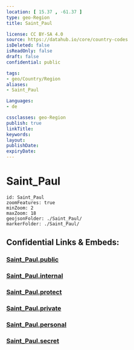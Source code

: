 ```yaml
---
location: [ 15.37 , -61.37 ] 
type: geo-Region
title: Saint_Paul

license: CC BY-SA 4.0
source: https://datahub.io/core/country-codes
isDeleted: false
isReadOnly: false
draft: false
confidential: public

tags:
- geo/Country/Region
aliases:
- Saint_Paul

Languages:
- de

cssclasses: geo-Region
publish: true
linkTitle: 
keywords: 
layout: 
publishDate: 
expiryDate: 
---
```


# Saint_Paul

```leaflet
id: Saint_Paul
zoomFeatures: true 
minZoom: 2 
maxZoom: 18
geojsonFolder: ./Saint_Paul/
markerFolder: ./Saint_Paul/
```


## Confidential Links & Embeds: 

### [Saint_Paul.public](/_public/\Earth\Continent\America~Caribbean\Dominica\parishes~DominicaSaint_Paul.public.md) 

### [Saint_Paul.internal](/_internal/\Earth\Continent\America~Caribbean\Dominica\parishes~DominicaSaint_Paul.internal.md) 

### [Saint_Paul.protect](/_protect/\Earth\Continent\America~Caribbean\Dominica\parishes~DominicaSaint_Paul.protect.md) 

### [Saint_Paul.private](/_private/\Earth\Continent\America~Caribbean\Dominica\parishes~DominicaSaint_Paul.private.md) 

### [Saint_Paul.personal](/_personal/\Earth\Continent\America~Caribbean\Dominica\parishes~DominicaSaint_Paul.personal.md) 

### [Saint_Paul.secret](/_secret/\Earth\Continent\America~Caribbean\Dominica\parishes~DominicaSaint_Paul.secret.md)

